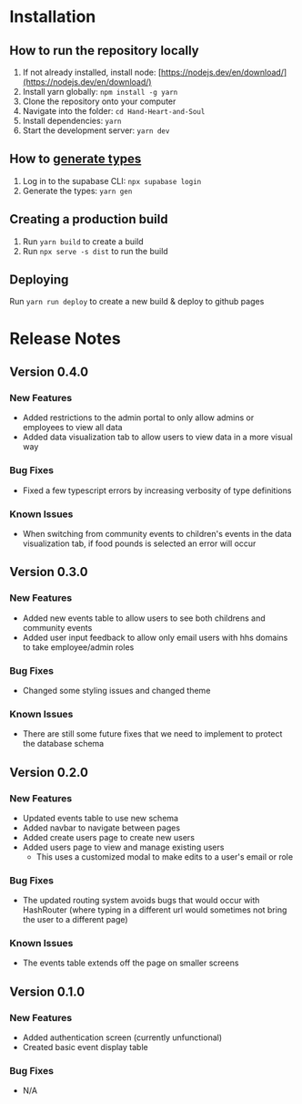 # Installation
## How to run the repository locally
1. If not already installed, install node: [https://nodejs.dev/en/download/](https://nodejs.dev/en/download/)
1. Install yarn globally: `npm install -g yarn`
2. Clone the repository onto your computer
3. Navigate into the folder: `cd Hand-Heart-and-Soul`
4. Install dependencies: `yarn`
5. Start the development server: `yarn dev`

## How to [generate types](https://supabase.com/docs/guides/api/generating-types)
1. Log in to the supabase CLI: `npx supabase login`
2. Generate the types: `yarn gen`

## Creating a production build
1. Run `yarn build` to create a build
2. Run `npx serve -s dist` to run the build

## Deploying
Run `yarn run deploy` to create a new build & deploy to github pages


# Release Notes
## Version 0.4.0
### New Features
 - Added restrictions to the admin portal to only allow admins or employees to view all data
 - Added data visualization tab to allow users to view data in a more visual way
### Bug Fixes
 - Fixed a few typescript errors by increasing verbosity of type definitions
### Known Issues
 - When switching from community events to children's events in the data visualization tab, if food pounds is selected an error will occur

## Version 0.3.0
### New Features
 - Added new events table to allow users to see both childrens and community events
 - Added user input feedback to allow only email users with hhs domains to take employee/admin roles
### Bug Fixes
 - Changed some styling issues and changed theme
### Known Issues
 - There are still some future fixes that we need to implement to protect the database schema
 
## Version 0.2.0
### New Features
 - Updated events table to use new schema
 - Added navbar to navigate between pages
 - Added create users page to create new users
 - Added users page to view and manage existing users
   - This uses a customized modal to make edits to a user's email or role
### Bug Fixes
 - The updated routing system avoids bugs that would occur with HashRouter (where typing in a different url would sometimes not bring the user to a different page)
### Known Issues
 - The events table extends off the page on smaller screens

## Version 0.1.0
### New Features
 - Added authentication screen (currently unfunctional)
 - Created basic event display table
### Bug Fixes
 - N/A
